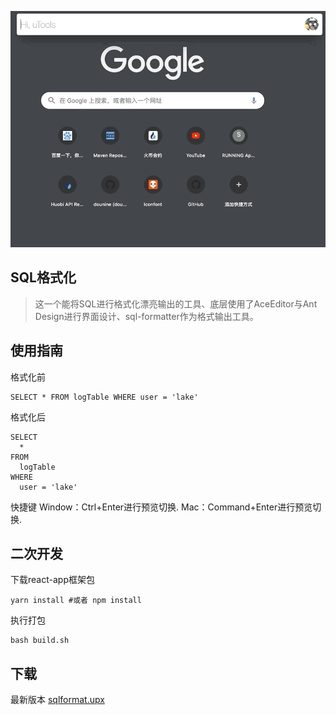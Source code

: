 ![演示](https://raw.githubusercontent.com/dounine/utools-sqlformat/master/show.gif)

## SQL格式化
> 这一个能将SQL进行格式化漂亮输出的工具、底层使用了AceEditor与Ant Design进行界面设计、sql-formatter作为格式输出工具。

## 使用指南

格式化前
```
SELECT * FROM logTable WHERE user = 'lake'
```

格式化后
```
SELECT
  *
FROM
  logTable
WHERE
  user = 'lake'
```

快捷键
Window：Ctrl+Enter进行预览切换.
Mac：Command+Enter进行预览切换.

## 二次开发
下载react-app框架包
```
yarn install #或者 npm install
```

执行打包
```
bash build.sh
```

## 下载
最新版本 [sqlformat.upx](https://github.com/dounine/utools-sqlformat/blob/master/version/sqlformat-0.0.1.upx?raw=true)




